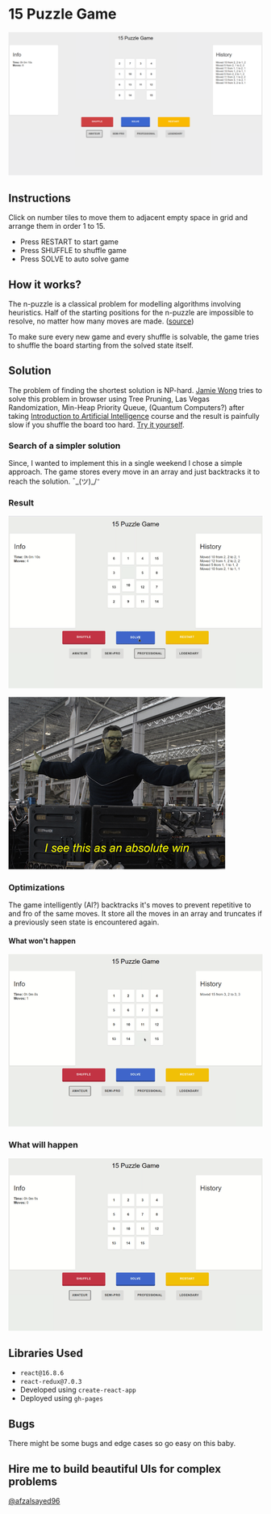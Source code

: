 # 15 Puzzle Game

<p align="center">
  <a href="https://afzalsayed96.github.io/15-puzzle/">
    <img src="docs/screenshot.png"/>
  </a>
</p>

## Instructions

Click on number tiles to move them to adjacent empty space in grid and arrange them in order 1 to 15.

-   Press RESTART to start game
-   Press SHUFFLE to shuffle game
-   Press SOLVE to auto solve game

## How it works?

The n-puzzle is a classical problem for modelling algorithms involving heuristics. Half of the starting positions for the n-puzzle are impossible to resolve, no matter how many moves are made. ([source](https://en.wikipedia.org/wiki/15_puzzle))

To make sure every new game and every shuffle is solvable, the game tries to shuffle the board starting from the solved state itself.

## Solution

The problem of finding the shortest solution is NP-hard. [Jamie Wong](http://jamie-wong.com/2011/10/16/fifteen-puzzle-algorithm/) tries to solve this problem in browser using Tree Pruning, Las Vegas Randomization, Min-Heap Priority Queue, (Quantum Computers?) after taking [Introduction to Artificial Intelligence](https://www.ai-class.com/) course and the result is painfully slow if you shuffle the board too hard. [Try it yourself](http://jamie-wong.com/2011/10/16/fifteen-puzzle-algorithm/).

### Search of a simpler solution

Since, I wanted to implement this in a single weekend I chose a simple approach. The game stores every move in an array and just backtracks it to reach the solution. ¯\_(ツ)\_/⁻

### Result

![demo](docs/demo.gif)

![meme](docs/meme.jpg)

### Optimizations

The game intelligently (AI?) backtracks it's moves to prevent repetitive to and fro of the same moves. It store all the moves in an array and truncates if a previously seen state is encountered again.

#### What won't happen

![wont](docs/wont.gif)

### What will happen

![will](docs/will.gif)

## Libraries Used

-   `react@16.8.6`
-   `react-redux@7.0.3`
-   Developed using `create-react-app`
-   Deployed using `gh-pages`

## Bugs

There might be some bugs and edge cases so go easy on this baby.

## Hire me to build beautiful UIs for complex problems

[@afzalsayed96](https://twitter.com/afzalsayed96)
